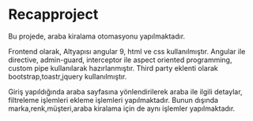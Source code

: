 # Recapproject

Bu projede, araba kiralama otomasyonu yapılmaktadır. 

Frontend olarak,
Altyapısı angular 9, html ve css kullanılmıştır.
Angular ile directive, admin-guard, interceptor ile aspect oriented programming, custom pipe kullanılarak hazırlanmıştır.
Third party eklenti olarak bootstrap,toastr,jquery kullanılmıştır.

Giriş yapıldığında araba sayfasına yönlendirilerek araba ile ilgili detaylar, filtreleme işlemleri ekleme işlemleri yapılmaktadır.
Bunun dışında marka,renk,müşteri,araba kiralama için de aynı işlemler yapılmaktadır.


